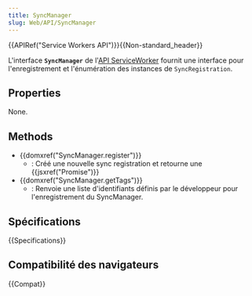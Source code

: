 ```yaml
---
title: SyncManager
slug: Web/API/SyncManager
---
```


{{APIRef("Service Workers API")}}{{Non-standard_header}}

L'interface **`SyncManager`** de l'[API ServiceWorker](/fr/docs/Web/API/Service_Worker_API) fournit une interface pour l'enregistrement et l'énumération des instances de `SyncRegistration`.

## Properties

None.

## Methods

- {{domxref("SyncManager.register")}}
  - : Créé une nouvelle sync registration et retourne une {{jsxref("Promise")}}
- {{domxref("SyncManager.getTags")}}
  - : Renvoie une liste d'identifiants définis par le développeur pour l'enregistrement du SyncManager.

## Spécifications

{{Specifications}}

## Compatibilité des navigateurs

{{Compat}}
